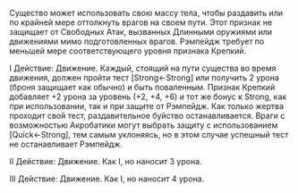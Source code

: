Существо может использовать свою массу тела, чтобы раздавить или по крайней мере оттолкнуть врагов на своем пути. Этот признак не защищает от Свободных Атак, вызванных Длинными оружиями или движениями мимо подготовленных врагов. Рэмпейдж требует по меньшей мере соответствующего уровня признака Крепкий.

I Действие: Движение. Каждый, стоящий на пути существа во время движения, должен пройти тест [Strong←Strong] или получить 2 урона (броня защищает как обычно) и быть поваленным. Признак Крепкий добавляет +2 урона за уровень (+2, +4, +6) и тот же бонус к Strong, как при использовании, так и при защите от Рэмпейдж. Как только жертва проходит свой тест, раздавительное буйство останавливается. Враги с возможностью Акробатики могут выбрать защиту с использованием [Quick←Strong], тем самым уклоняясь, но в этом случае успешный тест не останавливает Рэмпейдж.

II Действие: Движение. Как I, но наносит 3 урона.

III Действие: Движение. Как I, но наносит 4 урона.